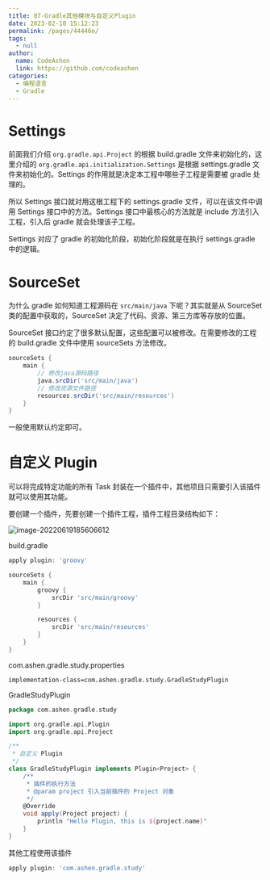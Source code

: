 ```yaml
---
title: 07-Gradle其他模块与自定义Plugin
date: 2023-02-10 15:12:23
permalink: /pages/44446e/
tags: 
  - null
author: 
  name: CodeAshen
  link: https://github.com/codeashen
categories: 
  - 编程语言
  - Gradle
---
```



# Settings

前面我们介绍 `org.gradle.api.Project` 的根据 build.gradle 文件来初始化的，这里介绍的 `org.gradle.api.initialization.Settings` 是根据 settings.gradle 文件来初始化的。Settings 的作用就是决定本工程中哪些子工程是需要被 gradle 处理的。

所以 Settings 接口就对用这根工程下的 settings.gradle 文件，可以在该文件中调用 Settings 接口中的方法。Settings 接口中最核心的方法就是 include 方法引入工程，引入后 gradle 就会处理该子工程。

Settings 对应了 gradle 的初始化阶段，初始化阶段就是在执行 settings.gradle 中的逻辑。

# SourceSet

为什么 gradle 如何知道工程源码在 `src/main/java` 下呢？其实就是从 SourceSet 类的配置中获取的，SourceSet 决定了代码、资源、第三方库等存放的位置。

SourceSet 接口约定了很多默认配置，这些配置可以被修改。在需要修改的工程的 build.gradle 文件中使用 sourceSets 方法修改。

```groovy
sourceSets {
    main {
        // 修改java源码路径
        java.srcDir('src/main/java')
        // 修改资源文件路径
        resources.srcDir('src/main/resources')
    }
}
```

一般使用默认约定即可。

# 自定义 Plugin

可以将完成特定功能的所有 Task 封装在一个插件中，其他项目只需要引入该插件就可以使用其功能。

要创建一个插件，先要创建一个插件工程，插件工程目录结构如下：

![image-20220619185606612](https://cc.hjfile.cn/cc/img/20220619/2022061906560815120227.png)

build.gradle

```groovy
apply plugin: 'groovy'

sourceSets {
    main {
        groovy {
            srcDir 'src/main/groovy'
        }

        resources {
            srcDir 'src/main/resources'
        }
    }
}

```

com.ashen.gradle.study.properties

```properties
implementation-class=com.ashen.gradle.study.GradleStudyPlugin
```

GradleStudyPlugin

```groovy
package com.ashen.gradle.study

import org.gradle.api.Plugin
import org.gradle.api.Project

/**
 * 自定义 Plugin
 */
class GradleStudyPlugin implements Plugin<Project> {
    /**
     * 插件的执行方法
     * @param project 引入当前插件的 Project 对象
     */
    @Override
    void apply(Project project) {
        println "Hello Plugin, this is ${project.name}"
    }
}
```

其他工程使用该插件

```groovy
apply plugin: 'com.ashen.gradle.study'
```